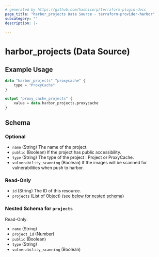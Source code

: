 ```yaml
---
# generated by https://github.com/hashicorp/terraform-plugin-docs
page_title: "harbor_projects Data Source - terraform-provider-harbor"
subcategory: ""
description: |-
  
---
```


# harbor_projects (Data Source)

<!-- schema generated by tfplugindocs -->

## Example Usage

```terraform
data "harbor_projects" "proxycache" {
    type = "ProxyCache"
}

output "proxy_cache_projects" {
    value = data.harbor_projects.proxycache
}
```

## Schema

### Optional

- `name` (String) The name of the project.
- `public` (Boolean) If the project has public accessibility.
- `type` (String) The type of the project : Project or ProxyCache.
- `vulnerability_scanning` (Boolean) If the images will be scanned for vulnerabilities when push to harbor.

### Read-Only

- `id` (String) The ID of this resource.
- `projects` (List of Object) (see [below for nested schema](#nestedatt--projects))

<a id="nestedatt--projects"></a>

### Nested Schema for `projects`

Read-Only:

- `name` (String)
- `project_id` (Number)
- `public` (Boolean)
- `type` (String)
- `vulnerability_scanning` (Boolean)
